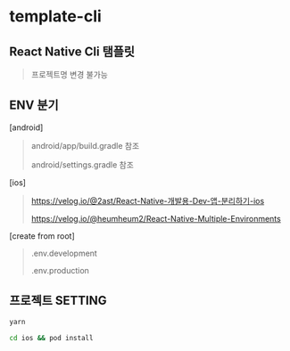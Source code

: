 # template-cli

## React Native Cli 탬플릿
> 프로젝트명 변경 불가능




## ENV 분기

[android]
> android/app/build.gradle 참조
> 
> android/settings.gradle 참조

[ios]
> https://velog.io/@2ast/React-Native-개발용-Dev-앱-분리하기-ios
> 
> https://velog.io/@heumheum2/React-Native-Multiple-Environments

[create from root]
> .env.development
> 
> .env.production


## 프로젝트 SETTING
```bash
yarn
```
```bash
cd ios && pod install
```
